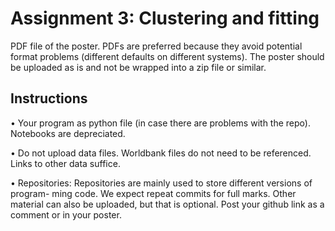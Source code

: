 # Assignment 3: Clustering and fitting 


PDF file of the poster. PDFs are preferred because they avoid potential format
problems (different defaults on different systems). The poster should be uploaded
as is and not be wrapped into a zip file or similar.

## Instructions

• Your program as python file (in case there are problems with the repo). Notebooks
are depreciated.

• Do not upload data files. Worldbank files do not need to be referenced. Links to
other data suffice.

• Repositories: Repositories are mainly used to store different versions of program-
ming code. We expect repeat commits for full marks. Other material can also be
uploaded, but that is optional. Post your github link as a comment or in your
poster.
